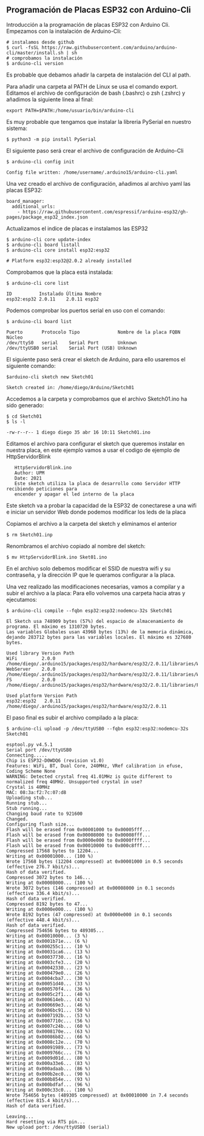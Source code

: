 ## Programación de Placas ESP32 con Arduino-Cli

Introducción a la programación de placas ESP32 con Arduino Cli.
Empezamos con la instalación de Arduino-Cli:

```
# instalamos desde github
$ curl -fsSL https://raw.githubusercontent.com/arduino/arduino-cli/master/install.sh | sh
# comprobamos la instalación
$ arduino-cli version
```
Es probable que debamos añadir la carpeta de instalación del CLI al path.

Para añadir una carpeta al PATH de Linux se usa el comando export.
Editamos el archivo de configuración de bash (.bashrc) o zsh (.zshrc) y añadimos la siguiente linea al final:
```
export PATH=$PATH:/home/usuario/bin/arduino-cli
```
Es muy probable que tengamos que instalar la libreria PySerial en nuestro sistema:
```
$ python3 -m pip install PySerial
```
El siguiente paso será crear el archivo de configuración de Arduino-Cli
```
$ arduino-cli config init

Config file written: /home/username/.arduino15/arduino-cli.yaml
```
Una vez creado el archivo de configuración, añadimos al archivo yaml las placas ESP32:
```
board_manager:
  additional_urls:
    - https://raw.githubusercontent.com/espressif/arduino-esp32/gh-pages/package_esp32_index.json

```
Actualizamos el indice de placas e instalamos las ESP32

```
$ arduino-cli core update-index
$ arduino-cli board listall
$ arduino-cli core install esp32:esp32

# Platform esp32:esp32@2.0.2 already installed
```
Comprobamos que la placa está instalada:
```
$ arduino-cli core list

ID          Instalado Última Nombre
esp32:esp32 2.0.11    2.0.11 esp32
```
Podemos comprobar los puertos serial en uso con el comando:
```
$ arduino-cli board list

Puerto       Protocolo Tipo              Nombre de la placa FQBN Núcleo
/dev/ttyS0   serial    Serial Port       Unknown
/dev/ttyUSB0 serial    Serial Port (USB) Unknown
```
El siguiente paso será crear el sketch de Arduino, para ello usaremos el siguiente comando:
```
$arduino-cli sketch new Sketch01

Sketch created in: /home/diego/Arduino/Sketch01

```
Accedemos a la carpeta y comprobamos que el archivo Sketch01.ino ha sido generado:
```
$ cd Sketch01
$ ls -l 

-rw-r--r-- 1 diego diego 35 abr 16 10:11 Sketch01.ino
```
Editamos el archivo para configurar el sketch que queremos instalar en nuestra placa, en este ejemplo vamos a usar el codigo de ejemplo de HttpServidorBlink
```   
   HttpServidorBlink.ino
   Author: UPM
   Date: 2021
   Este sketch utiliza la placa de desarrollo como Servidor HTTP recibiendo peticiones para
   encender y apagar el led interno de la placa
```
Este sketch va a probar la capacidad de la ESP32 de conectarese a una wifi e iniciar un servidor Web donde podemos modificar los leds de la placa

Copiamos el archivo a la carpeta del sketch y eliminamos el anterior
```
$ rm Sketch01.inp
```
Renombramos el archivo copiado al nombre del sketch:
```
$ mv HttpServidorBlink.ino Sket01.ino
```
En el archivo solo debemos modificar el SSID de nuestra wifi y su contraseña, y la dirección IP que le queramos configurar a la placa.

Una vez realizado las modificaciones necesarias, vamos a compilar y a subir el archivo a la placa:
Para ello volvemos una carpeta hacia atras y ejecutamos:
```
$ arduino-cli compile --fqbn esp32:esp32:nodemcu-32s Sketch01

El Sketch usa 748909 bytes (57%) del espacio de almacenamiento de programa. El máximo es 1310720 bytes.
Las variables Globales usan 43968 bytes (13%) de la memoria dinámica, dejando 283712 bytes para las variables locales. El máximo es 327680 bytes.

Used library Version Path
WiFi         2.0.0   /home/diego/.arduino15/packages/esp32/hardware/esp32/2.0.11/libraries/WiFi
WebServer    2.0.0   /home/diego/.arduino15/packages/esp32/hardware/esp32/2.0.11/libraries/WebServer
FS           2.0.0   /home/diego/.arduino15/packages/esp32/hardware/esp32/2.0.11/libraries/FS

Used platform Version Path
esp32:esp32   2.0.11  /home/diego/.arduino15/packages/esp32/hardware/esp32/2.0.11
```
El paso final es subir el archivo compilado a la placa:
```
$ arduino-cli upload -p /dev/ttyUSB0 --fqbn esp32:esp32:nodemcu-32s Sketch01

esptool.py v4.5.1
Serial port /dev/ttyUSB0
Connecting.....
Chip is ESP32-D0WDQ6 (revision v1.0)
Features: WiFi, BT, Dual Core, 240MHz, VRef calibration in efuse, Coding Scheme None
WARNING: Detected crystal freq 41.01MHz is quite different to normalized freq 40MHz. Unsupported crystal in use?
Crystal is 40MHz
MAC: 08:3a:f2:7c:07:d8
Uploading stub...
Running stub...
Stub running...
Changing baud rate to 921600
Changed.
Configuring flash size...
Flash will be erased from 0x00001000 to 0x00005fff...
Flash will be erased from 0x00008000 to 0x00008fff...
Flash will be erased from 0x0000e000 to 0x0000ffff...
Flash will be erased from 0x00010000 to 0x000c8fff...
Compressed 17568 bytes to 12204...
Writing at 0x00001000... (100 %)
Wrote 17568 bytes (12204 compressed) at 0x00001000 in 0.5 seconds (effective 276.7 kbit/s)...
Hash of data verified.
Compressed 3072 bytes to 146...
Writing at 0x00008000... (100 %)
Wrote 3072 bytes (146 compressed) at 0x00008000 in 0.1 seconds (effective 336.4 kbit/s)...
Hash of data verified.
Compressed 8192 bytes to 47...
Writing at 0x0000e000... (100 %)
Wrote 8192 bytes (47 compressed) at 0x0000e000 in 0.1 seconds (effective 448.4 kbit/s)...
Hash of data verified.
Compressed 754656 bytes to 489305...
Writing at 0x00010000... (3 %)
Writing at 0x0001b71e... (6 %)
Writing at 0x000255c1... (10 %)
Writing at 0x00031ca6... (13 %)
Writing at 0x00037730... (16 %)
Writing at 0x0003cfe3... (20 %)
Writing at 0x00042330... (23 %)
Writing at 0x000479e0... (26 %)
Writing at 0x0004cba7... (30 %)
Writing at 0x00051d40... (33 %)
Writing at 0x000570f4... (36 %)
Writing at 0x0005c2f1... (40 %)
Writing at 0x000614eb... (43 %)
Writing at 0x000669e3... (46 %)
Writing at 0x0006bc91... (50 %)
Writing at 0x0007192b... (53 %)
Writing at 0x0007710c... (56 %)
Writing at 0x0007c24b... (60 %)
Writing at 0x0008170e... (63 %)
Writing at 0x00086b82... (66 %)
Writing at 0x0008c12e... (70 %)
Writing at 0x00091989... (73 %)
Writing at 0x0009766c... (76 %)
Writing at 0x0009d01d... (80 %)
Writing at 0x000a33e6... (83 %)
Writing at 0x000adaab... (86 %)
Writing at 0x000b2ec0... (90 %)
Writing at 0x000b854e... (93 %)
Writing at 0x000bdfaf... (96 %)
Writing at 0x000c33c0... (100 %)
Wrote 754656 bytes (489305 compressed) at 0x00010000 in 7.4 seconds (effective 815.4 kbit/s)...
Hash of data verified.

Leaving...
Hard resetting via RTS pin...
New upload port: /dev/ttyUSB0 (serial)
